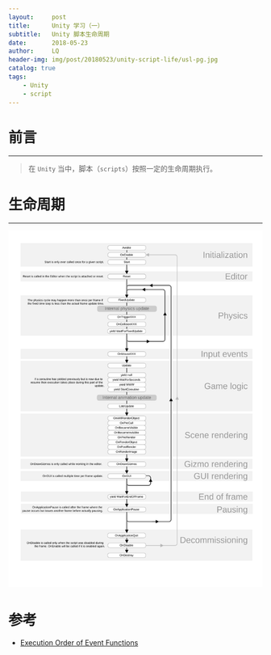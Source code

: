 ```yaml
---
layout:     post
title:      Unity 学习（一）
subtitle:   Unity 脚本生命周期
date:       2018-05-23
author:     LQ
header-img: img/post/20180523/unity-script-life/usl-pg.jpg
catalog: true
tags:
    - Unity
    - script
---
```

# 前言
---
>在 `Unity` 当中，脚本（`scripts`）按照一定的生命周期执行。

# 生命周期
---
![script life](https://raw.githubusercontent.com/chenup/chenup.github.io/master/img/post/20180523/unity-script-life/usl-sl.svg)

# 参考
- [Execution Order of Event Functions](https://docs.unity3d.com/Manual/ExecutionOrder.html)


